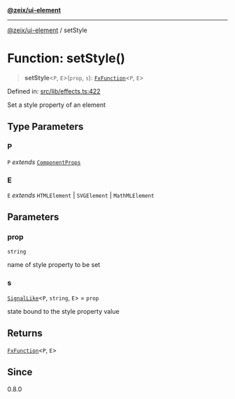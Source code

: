 [**@zeix/ui-element**](../README.md)

***

[@zeix/ui-element](../globals.md) / setStyle

# Function: setStyle()

> **setStyle**\<`P`, `E`\>(`prop`, `s`): [`FxFunction`](../type-aliases/FxFunction.md)\<`P`, `E`\>

Defined in: [src/lib/effects.ts:422](https://github.com/zeixcom/ui-element/blob/051e9e1bc23b455abad71bf33880530a33e32030/src/lib/effects.ts#L422)

Set a style property of an element

## Type Parameters

### P

`P` *extends* [`ComponentProps`](../type-aliases/ComponentProps.md)

### E

`E` *extends* `HTMLElement` \| `SVGElement` \| `MathMLElement`

## Parameters

### prop

`string`

name of style property to be set

### s

[`SignalLike`](../type-aliases/SignalLike.md)\<`P`, `string`, `E`\> = `prop`

state bound to the style property value

## Returns

[`FxFunction`](../type-aliases/FxFunction.md)\<`P`, `E`\>

## Since

0.8.0
